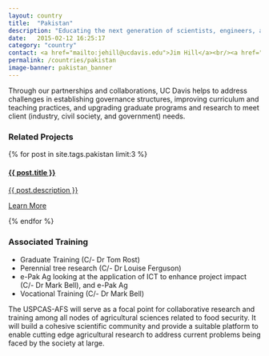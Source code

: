```yaml
---
layout: country
title:  "Pakistan"
description: "Educating the next generation of scientists, engineers, and policy makers through innovative academic programs."
date:   2015-02-12 16:25:17
category: "country"
contact: <a href="mailto:jehill@ucdavis.edu">Jim Hill</a><br/><a href="mailto:tlrost@ucdavis.edu">Tom Rost</a><br/><a href="mailto:lferguson@ucdavis.edu">Louise Ferguson</a><br/><a href="mailto:mark.andrew.bell@gmail.com">Mark Bell</a>
permalink: /countries/pakistan
image-banner: pakistan_banner
---
```


Through our partnerships and collaborations, UC Davis helps to address challenges in establishing governance structures, improving curriculum and teaching practices, and upgrading graduate programs and research to meet client (industry, civil society, and government) needs.

<div class="relatedprojects">

<h3>Related Projects</h3>
	{% for post in site.tags.pakistan limit:3 %}
	<a class="post-link" href="{{ post.url | prepend: site.baseurl }}">
	    <div class="relatedprojects__card">
	        <h4>
	              {{ post.title }}
	            </h4>
	        <p class="feed-description">{{ post.description }}</p>
	        <p class="primary-color">Learn More</p>
	    </div>
    </a>
    {% endfor %}
</div>

<h3>Associated Training</h3>
<ul>
<li>Graduate Training (C/- Dr Tom Rost)</li>
<li>Perennial tree research (C/- Dr Louise Ferguson)</li>
<li>e-Pak Ag looking at the application of ICT to enhance project impact (C/- Dr Mark Bell), and e-Pak Ag</li>
<li>Vocational Training (C/- Dr Mark Bell)</li>
</ul>


The USPCAS-AFS will serve as a focal point for collaborative research and training among all nodes of agricultural sciences related to food security. It will build a cohesive scientific community and provide a suitable platform to enable cutting edge agricultural research to address current problems being faced by the society at large.
